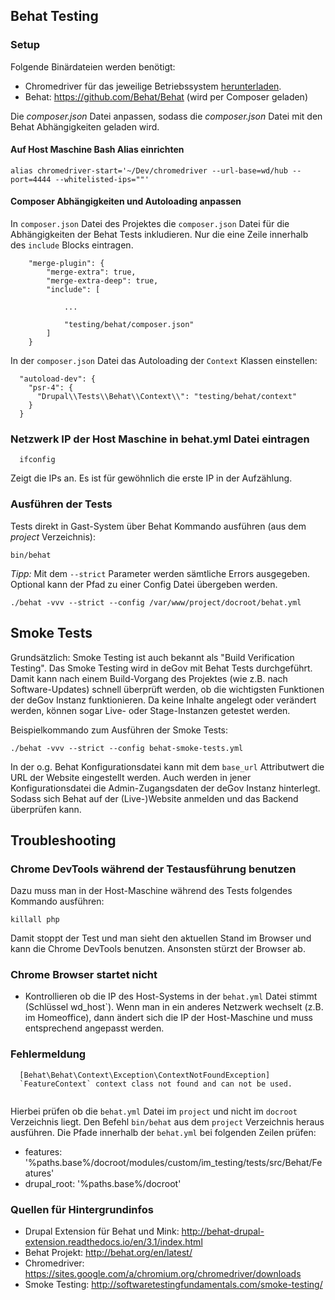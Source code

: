 Behat Testing
-------------

### Setup

Folgende Binärdateien werden benötigt:
* Chromedriver für das jeweilige Betriebssystem [herunterladen](https://sites.google.com/a/chromium.org/chromedriver/downloads).
* Behat: https://github.com/Behat/Behat (wird per Composer geladen)

Die *composer.json* Datei anpassen, sodass die *composer.json* Datei mit den Behat Abhängigkeiten geladen wird.

#### Auf Host Maschine Bash Alias einrichten
```
alias chromedriver-start='~/Dev/chromedriver --url-base=wd/hub --port=4444 --whitelisted-ips=""'
```

#### Composer Abhängigkeiten und Autoloading anpassen
In `composer.json` Datei des Projektes die `composer.json` Datei für die Abhängigkeiten der Behat Tests inkludieren. 
Nur die eine Zeile
innerhalb des `include` Blocks eintragen.

```
    "merge-plugin": {
        "merge-extra": true,
        "merge-extra-deep": true,
        "include": [
            
            ...
            
            "testing/behat/composer.json"
        ]
    }
```

In der `composer.json` Datei das Autoloading der `Context` Klassen einstellen:
```
  "autoload-dev": {
    "psr-4": {
      "Drupal\\Tests\\Behat\\Context\\": "testing/behat/context"
    }
  }
```
### Netzwerk IP der Host Maschine in behat.yml Datei eintragen
```
  ifconfig
```
Zeigt die IPs an. Es ist für gewöhnlich die erste IP in der Aufzählung.


### Ausführen der Tests
Tests direkt in Gast-System über Behat Kommando ausführen (aus dem *project* Verzeichnis):
```
bin/behat
```

_Tipp:_ Mit dem `--strict` Parameter werden sämtliche Errors ausgegeben. Optional kann der Pfad
zu einer Config Datei übergeben werden.
```
./behat -vvv --strict --config /var/www/project/docroot/behat.yml
```

## Smoke Tests

Grundsätzlich: Smoke Testing ist auch bekannt als "Build Verification Testing". Das Smoke Testing wird in deGov mit 
Behat Tests durchgeführt. Damit kann nach einem Build-Vorgang des Projektes (wie z.B. nach Software-Updates) schnell
überprüft werden, ob die wichtigsten Funktionen der deGov Instanz funktionieren. Da keine Inhalte angelegt oder
verändert werden, können sogar Live- oder Stage-Instanzen getestet werden.

Beispielkommando zum Ausführen der Smoke Tests:
```
./behat -vvv --strict --config behat-smoke-tests.yml
```

In der o.g. Behat Konfigurationsdatei kann mit dem `base_url` Attributwert die URL der Website eingestellt werden.
Auch werden in jener Konfigurationsdatei die Admin-Zugangsdaten der deGov Instanz hinterlegt. Sodass sich Behat auf der
(Live-)Website anmelden und das Backend überprüfen kann.

## Troubleshooting

### Chrome DevTools während der Testausführung benutzen
Dazu muss man in der Host-Maschine während des Tests folgendes Kommando ausführen:
```
killall php
```
Damit stoppt der Test und man sieht den aktuellen Stand im Browser und kann die Chrome DevTools benutzen. Ansonsten
stürzt der Browser ab.

### Chrome Browser startet nicht
* Kontrollieren ob die IP des Host-Systems in der `behat.yml` Datei stimmt (Schlüssel wd_host`). Wenn man in ein anderes Netzwerk wechselt (z.B. im Homeoffice),
  dann ändert sich die IP der Host-Maschine und muss entsprechend angepasst werden.

### Fehlermeldung
```
  [Behat\Behat\Context\Exception\ContextNotFoundException]       
  `FeatureContext` context class not found and can not be used.  
                                                                
```
Hierbei prüfen ob die `behat.yml` Datei im `project` und nicht im `docroot` Verzeichnis liegt. Den Befehl `bin/behat` aus dem
`project` Verzeichnis heraus ausführen. Die Pfade innerhalb der `behat.yml` bei folgenden Zeilen prüfen: 
* features: '%paths.base%/docroot/modules/custom/im_testing/tests/src/Behat/Features'
* drupal_root: '%paths.base%/docroot'

### Quellen für Hintergrundinfos
* Drupal Extension für Behat und Mink: http://behat-drupal-extension.readthedocs.io/en/3.1/index.html
* Behat Projekt: http://behat.org/en/latest/
* Chromedriver: https://sites.google.com/a/chromium.org/chromedriver/downloads
* Smoke Testing: http://softwaretestingfundamentals.com/smoke-testing/
